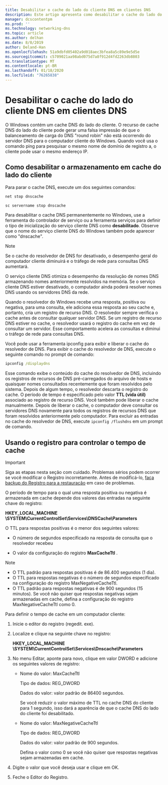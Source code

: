 ```yaml
---
title: Desabilitar o cache do lado do cliente DNS em clientes DNS
description: Este artigo apresenta como desabilitar o cache do lado do cliente DNS em clientes DNS.
manager: dcscontentpm
ms.prod: ''
ms.technology: networking-dns
ms.topic: article
ms.author: delhan
ms.date: 8/8/2019
author: Deland-Han
ms.openlocfilehash: 51a9dbfd05402a9d018aec3bfea8a5c89e9e5d5e
ms.sourcegitcommit: c5709021aa98abd075d7a8f912d4fd2263db8803
ms.translationtype: MT
ms.contentlocale: pt-BR
ms.lasthandoff: 01/18/2020
ms.locfileid: "76265838"
---
```

# <a name="disable-dns-client-side-caching-on-dns-clients"></a>Desabilitar o cache do lado do cliente DNS em clientes DNS

O Windows contém um cache DNS do lado do cliente. O recurso de cache DNS do lado do cliente pode gerar uma falsa impressão de que o balanceamento de carga do DNS "round robin" não está ocorrendo do servidor DNS para o computador cliente do Windows. Quando você usa o comando ping para pesquisar o mesmo nome de domínio de registro a, o cliente pode usar o mesmo endereço IP.  

## <a name="how-to-disable-client-side-caching"></a>Como desabilitar o armazenamento em cache do lado do cliente

Para parar o cache DNS, execute um dos seguintes comandos:

```cmd
net stop dnscache
```

```cmd
sc servername stop dnscache
```


Para desabilitar o cache DNS permanentemente no Windows, use a ferramenta do controlador de serviço ou a ferramenta serviços para definir o tipo de inicialização do serviço cliente DNS como **desabilitado**. Observe que o nome do serviço cliente DNS do Windows também pode aparecer como "dnscache". 

> [!NOTE]
> Se o cache do resolvedor de DNS for desativado, o desempenho geral do computador cliente diminuirá e o tráfego de rede para consultas DNS aumentará. 

O serviço cliente DNS otimiza o desempenho da resolução de nomes DNS armazenando nomes anteriormente resolvidos na memória. Se o serviço cliente DNS estiver desativado, o computador ainda poderá resolver nomes DNS usando os servidores DNS da rede. 

Quando o resolvedor do Windows recebe uma resposta, positiva ou negativa, para uma consulta, ele adiciona essa resposta ao seu cache e, portanto, cria um registro de recurso DNS. O resolvedor sempre verifica o cache antes de consultar qualquer servidor DNS. Se um registro de recurso DNS estiver no cache, o resolvedor usará o registro do cache em vez de consultar um servidor. Esse comportamento acelera as consultas e diminui o tráfego de rede para consultas DNS. 

Você pode usar a ferramenta ipconfig para exibir e liberar o cache do resolvedor de DNS. Para exibir o cache do resolvedor de DNS, execute o seguinte comando no prompt de comando:

```cmd
ipconfig /displaydns 
```

Esse comando exibe o conteúdo do cache do resolvedor de DNS, incluindo os registros de recursos de DNS pré-carregados do arquivo de hosts e quaisquer nomes consultados recentemente que foram resolvidos pelo sistema. Depois de algum tempo, o resolvedor descarta o registro do cache. O período de tempo é especificado pelo valor **TTL (vida útil)** associado ao registro de recurso DNS. Você também pode liberar o cache manualmente. Depois de liberar o cache, o computador deve consultar os servidores DNS novamente para todos os registros de recursos DNS que foram resolvidos anteriormente pelo computador. Para excluir as entradas no cache do resolvedor de DNS, execute `ipconfig /flushdns` em um prompt de comando.

## <a name="using-the-registry-to-control-the-caching-time"></a>Usando o registro para controlar o tempo de cache

> [!IMPORTANT]  
> Siga as etapas nesta seção com cuidado. Problemas sérios podem ocorrer se você modificar o Registro incorretamente. Antes de modificá-lo, [faça backup do Registro para a restauração](https://support.microsoft.com/help/322756) em caso de problemas.

O período de tempo para o qual uma resposta positiva ou negativa é armazenada em cache depende dos valores das entradas na seguinte chave do registro:

**HKEY_LOCAL_MACHINE \SYSTEM\CurrentControlSet\Services\DNSCache\Parameters**

O TTL para respostas positivas é o menor dos seguintes valores: 

- O número de segundos especificado na resposta de consulta que o resolvedor recebeu

- O valor da configuração do registro **MaxCacheTtl** .

>[!Note]
>- O TTL padrão para respostas positivas é de 86.400 segundos (1 dia).
>- O TTL para respostas negativas é o número de segundos especificado na configuração do registro MaxNegativeCacheTtl.
>- O TTL padrão para respostas negativas é de 900 segundos (15 minutos).
Se você não quiser que respostas negativas sejam armazenadas em cache, defina a configuração do registro MaxNegativeCacheTtl como 0.

Para definir o tempo de cache em um computador cliente:

1. Inicie o editor do registro (regedit. exe).

2. Localize e clique na seguinte chave no registro:

   **HKEY_LOCAL_MACHINE \SYSTEM\CurrentControlSet\Services\Dnscache\Parameters**

3. No menu Editar, aponte para novo, clique em valor DWORD e adicione os seguintes valores de registro:

   - Nome do valor: MaxCacheTtl

     Tipo de dados: REG_DWORD

     Dados do valor: valor padrão de 86400 segundos. 
     
     Se você reduzir o valor máximo de TTL no cache DNS do cliente para 1 segundo, isso dará a aparência de que o cache DNS do lado do cliente foi desabilitado.    

   - Nome do valor: MaxNegativeCacheTtl

     Tipo de dados: REG_DWORD

     Dados do valor: valor padrão de 900 segundos. 
     
     Defina o valor como 0 se você não quiser que respostas negativas sejam armazenadas em cache.

4. Digite o valor que você deseja usar e clique em OK.

5. Feche o Editor do Registro.